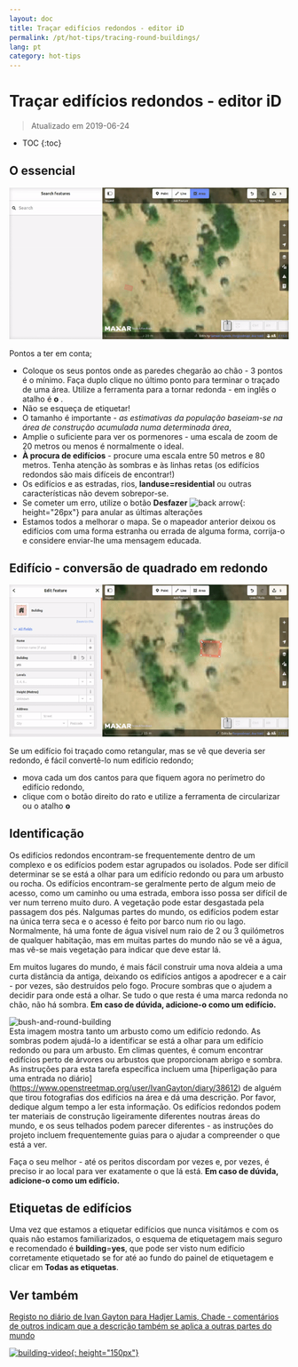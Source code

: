 ```yaml
---
layout: doc
title: Traçar edifícios redondos - editor iD
permalink: /pt/hot-tips/tracing-round-buildings/
lang: pt
category: hot-tips
---
```


Traçar edifícios redondos - editor iD
============

> Atualizado em 2019-06-24

- TOC
{:toc}

O essencial
----------

![Round Buildings][]


Pontos a ter em conta;  

- Coloque os seus pontos onde as paredes chegarão ao chão - 3 pontos é o mínimo. Faça duplo clique no último ponto para terminar o traçado de uma área. Utilize a ferramenta para a tornar redonda - em inglês o atalho é **o** .  
- Não se esqueça de etiquetar!  
- O tamanho é importante - *as estimativas da população baseiam-se na área de construção acumulada numa determinada área*,  
- Amplie o suficiente para ver os pormenores - uma escala de zoom de 20 metros ou menos é normalmente o ideal.  
- **À procura de edifícios** - procure uma escala entre 50 metros e 80 metros. Tenha atenção às sombras e às linhas retas (os edifícios redondos são mais difíceis de encontrar!)  
- Os edifícios e as estradas, rios, **landuse=residential** ou outras características não devem sobrepor-se.  
- Se cometer um erro, utilize o botão **Desfazer** ![back arrow]{: height="26px"} para anular as últimas alterações  
- Estamos todos a melhorar o mapa. Se o mapeador anterior deixou os edifícios com uma forma estranha ou errada de alguma forma, corrija-o e considere enviar-lhe uma mensagem educada.  

Edifício - conversão de quadrado em redondo
-------------------------------------

![Square to round][]  

Se um edifício foi traçado como retangular, mas se vê que deveria ser redondo, é fácil convertê-lo num edifício redondo;

- mova cada um dos cantos para que fiquem agora no perímetro do edifício redondo,
- clique com o botão direito do rato e utilize a ferramenta de circularizar ou o atalho **o**  

Identificação
---------------

Os edifícios redondos encontram-se frequentemente dentro de um complexo e os edifícios podem estar agrupados ou isolados. Pode ser difícil determinar se se está a olhar para um edifício redondo ou para um arbusto ou rocha. Os edifícios encontram-se geralmente perto de algum meio de acesso, como um caminho ou uma estrada, embora isso possa ser difícil de ver num terreno muito duro. A vegetação pode estar desgastada pela passagem dos pés. Nalgumas partes do mundo, os edifícios podem estar na única terra seca e o acesso é feito por barco num rio ou lago. Normalmente, há uma fonte de água visível num raio de 2 ou 3 quilómetros de qualquer habitação, mas em muitas partes do mundo não se vê a água, mas vê-se mais vegetação para indicar que deve estar lá.  

Em muitos lugares do mundo, é mais fácil construir uma nova aldeia a uma curta distância da antiga, deixando os edifícios antigos a apodrecer e a cair - por vezes, são destruídos pelo fogo. Procure sombras que o ajudem a decidir para onde está a olhar. Se tudo o que resta é uma marca redonda no chão, não há sombra. **Em caso de dúvida, adicione-o como um edifício.**  

![bush-and-round-building][]  
Esta imagem mostra tanto um arbusto como um edifício redondo. As sombras podem ajudá-lo a identificar se está a olhar para um edifício redondo ou para um arbusto. Em climas quentes, é comum encontrar edifícios perto de árvores ou arbustos que proporcionam abrigo e sombra. As instruções para esta tarefa específica incluem uma [hiperligação para uma entrada no diário] (https://www.openstreetmap.org/user/IvanGayton/diary/38612) de alguém que tirou fotografias dos edifícios na área e dá uma descrição. Por favor, dedique algum tempo a ler esta informação. Os edifícios redondos podem ter materiais de construção ligeiramente diferentes noutras áreas do mundo, e os seus telhados podem parecer diferentes - as instruções do projeto incluem frequentemente guias para o ajudar a compreender o que está a ver.  

Faça o seu melhor - até os peritos discordam por vezes e, por vezes, é preciso ir ao local para ver exatamente o que lá está. **Em caso de dúvida, adicione-o como um edifício.**  

Etiquetas de edifícios
-------------

Uma vez que estamos a etiquetar edifícios que nunca visitámos e com os quais não estamos familiarizados, o esquema de etiquetagem mais seguro e recomendado é **building**=**yes**, que pode ser visto num edifício corretamente etiquetado se for até ao fundo do painel de etiquetagem e clicar em **Todas as etiquetas**.

Ver também  
---------

[Registo no diário de Ivan Gayton para Hadjer Lamis, Chade - comentários de outros indicam que a descrição também se aplica a outras partes do mundo](https://www.openstreetmap.org/user/IvanGayton/diary/38612)

[![building-video]{: height="150px"}](https://www.youtube.com/watch?v=VPJz-AucqF4&index=7&list=PLb9506_-6FMHZ3nwn9heri3xjQKrSq1hN "Vídeos tutoriais da Equipa Humanitária do OpenStreetMap - Adicionar um edifício ao OpenStreetMap")  


[keymon]:/images/hot-tips/keymon.png
[Round Buildings]: /images/hot-tips/round_building.gif "Demonstration of mapping a round building"
[Square to round]: /images/hot-tips/square-round-building.gif "Demonstração da transformação de um edifício quadrado em redondo"  
[bush-and-round-building]: /images/hot-tips/bush-and-round-building.png "Round building next to a bush"
[back arrow]: /images/beginner/back-arrow.png "Undo"
[building-video]: /images/hot-tips/building-video.png "Humanitarian OpenStreetMap Team Tutorial Videos - Adding a Building to OpenStreetMap"